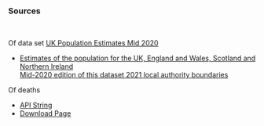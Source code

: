 

### Sources

<br>

Of data set [UK Population Estimates Mid 2020](./ukpopestimatesmid2020on2021geography.xls)
* [Estimates of the population for the UK, England and Wales, Scotland and Northern Ireland](https://www.ons.gov.uk/peoplepopulationandcommunity/populationandmigration/populationestimates/datasets/populationestimatesforukenglandandwalesscotlandandnorthernireland) <br>
  [Mid-2020 edition of this dataset 2021 local authority boundaries](https://www.ons.gov.uk/file?uri=%2fpeoplepopulationandcommunity%2fpopulationandmigration%2fpopulationestimates%2fdatasets%2fpopulationestimatesforukenglandandwalesscotlandandnorthernireland%2fmid2020/ukpopestimatesmid2020on2021geography.xls)
  
Of deaths
* [API String](https://api.coronavirus.data.gov.uk/v2/data?areaType=nation&areaCode=E92000001&metric=newDeaths28DaysByDeathDateAgeDemographics&format=csv)
* [Download Page](https://coronavirus.data.gov.uk/details/download)